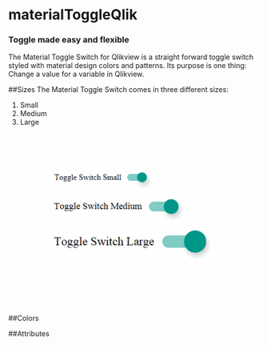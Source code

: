 # materialToggleQlik
### Toggle made easy and flexible

The Material Toggle Switch for Qlikview is a straight forward toggle switch styled with material design colors and patterns. Its purpose is one thing: Change a value for a variable in Qlikview.


##Sizes
  The Material Toggle Switch comes in three different sizes:
  1. Small
  2. Medium
  3. Large
  
![GitHub Logo](/images/smallMediumLarge.gif)

##Colors

##Attributes


